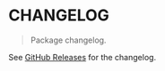# CHANGELOG

> Package changelog.

See [GitHub Releases](https://github.com/stdlib-js/stats-base-dists-gumbel-skewness/releases) for the changelog.